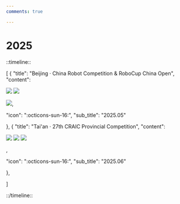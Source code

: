 ```yaml
---
comments: true

---
```


# 2025

::timeline::

[
    {
        "title": "Beijing · China Robot Competition & RoboCup China Open",
        "content": 

 <img src="https://cdn.jsdelivr.net/gh/SDNURoboticsAILab/ImageBed@master/photos_cl/Robocup-China-Open-2025-1.jpg"/>

 <img src="https://cdn.jsdelivr.net/gh/SDNURoboticsAILab/ImageBed@master/photos_cl/Robocup-China-Open-2025-2.jpg"/>

 <img src="https://cdn.jsdelivr.net/gh/SDNURoboticsAILab/ImageBed@master/photos_cl/Robocup-China-Open-2025-3.jpg"/>,

"icon": ":octicons-sun-16:",
"sub_title": "2025.05"

},
{
	"title": "Tai'an · 27th CRAIC Provincial Competition",
	"content":


 <img src="https://cdn.jsdelivr.net/gh/SDNURoboticsAILab/ImageBed@master/photos_cl/CRAIC-2025-Provincial-1.jpg"/>


 <img src="https://cdn.jsdelivr.net/gh/SDNURoboticsAILab/ImageBed@master/photos_cl/CRAIC-2025-Provincial-2.jpg"/>


 <img src="https://cdn.jsdelivr.net/gh/SDNURoboticsAILab/ImageBed@master/photos_cl/CRAIC-2025-Provincial-3.jpg"/>

,

"icon": ":octicons-sun-16:",
"sub_title": "2025.06"

},

]

::/timeline::